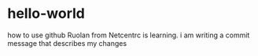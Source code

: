 # hello-world
how to use github
Ruolan from Netcentrc is learning.
i am writing a commit message that describes my changes 
